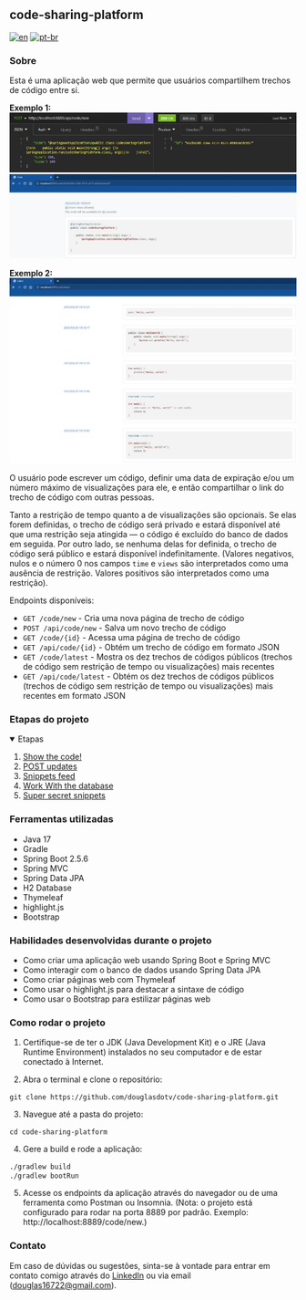 ## code-sharing-platform

[![en](https://img.shields.io/badge/lang-en-red.svg)](https://github.com/douglasdotv/code-sharing-platform/blob/master/README.md)
[![pt-br](https://img.shields.io/badge/lang-pt--br-green.svg)](https://github.com/douglasdotv/code-sharing-platform/blob/master/README.pt-br.md)

### Sobre
Esta é uma aplicação web que permite que usuários compartilhem trechos de código entre si.

**Exemplo 1:**
![Screenshot 1](./screenshots/codesharingplatform1.jpg)
![Screenshot 2](./screenshots/codesharingplatform2.jpg)

**Exemplo 2:**
![Screenshot 3](./screenshots/codesharingplatform3.jpg)

O usuário pode escrever um código, definir uma data de expiração e/ou um número máximo de visualizações para ele, e então compartilhar o link do trecho de código com outras pessoas.

Tanto a restrição de tempo quanto a de visualizações são opcionais.
Se elas forem definidas, o trecho de código será privado e estará disponível até que uma restrição seja atingida — o código é excluído do banco de dados em seguida.
Por outro lado, se nenhuma delas for definida, o trecho de código será público e estará disponível indefinitamente.
(Valores negativos, nulos e o número 0 nos campos `time` e `views` são interpretados como uma ausência de restrição. Valores positivos são interpretados como uma restrição).

Endpoints disponíveis:

* `GET /code/new` - Cria uma nova página de trecho de código
* `POST /api/code/new` - Salva um novo trecho de código
* `GET /code/{id}` - Acessa uma página de trecho de código
* `GET /api/code/{id}` - Obtém um trecho de código em formato JSON
* `GET /code/latest` - Mostra os dez trechos de códigos públicos (trechos de código sem restrição de tempo ou visualizações) mais recentes
* `GET /api/code/latest` - Obtém os dez trechos de códigos públicos (trechos de código sem restrição de tempo ou visualizações) mais recentes em formato JSON

### Etapas do projeto
<details open="open">
  <summary>Etapas</summary>
  <ol>
  <li><a href="https://hyperskill.org/projects/130/stages/692/implement">Show the code!</a></li>
  <li><a href="https://hyperskill.org/projects/130/stages/693/implement">POST updates</a></li>
  <li><a href="https://hyperskill.org/projects/130/stages/694/implement">Snippets feed</a></li>
  <li><a href="https://hyperskill.org/projects/130/stages/695/implement">Work With the database</a></li>
  <li><a href="https://hyperskill.org/projects/130/stages/696/implement">Super secret snippets</a></li>
  </ol>
</details>

### Ferramentas utilizadas
* Java 17
* Gradle
* Spring Boot 2.5.6
* Spring MVC
* Spring Data JPA
* H2 Database
* Thymeleaf
* highlight.js
* Bootstrap

### Habilidades desenvolvidas durante o projeto
* Como criar uma aplicação web usando Spring Boot e Spring MVC
* Como interagir com o banco de dados usando Spring Data JPA
* Como criar páginas web com Thymeleaf
* Como usar o highlight.js para destacar a sintaxe de código
* Como usar o Bootstrap para estilizar páginas web

### Como rodar o projeto
1. Certifique-se de ter o JDK (Java Development Kit) e o JRE (Java Runtime Environment) instalados no seu computador e de estar conectado à Internet.

2. Abra o terminal e clone o repositório:
```
git clone https://github.com/douglasdotv/code-sharing-platform.git
```

3. Navegue até a pasta do projeto:
```
cd code-sharing-platform
```

4. Gere a build e rode a aplicação:
```
./gradlew build
./gradlew bootRun
```

5. Acesse os endpoints da aplicação através do navegador ou de uma ferramenta como Postman ou Insomnia.
   (Nota: o projeto está configurado para rodar na porta 8889 por padrão. Exemplo: http://localhost:8889/code/new.)

### Contato
Em caso de dúvidas ou sugestões, sinta-se à vontade para entrar em contato comigo através do [LinkedIn](https://www.linkedin.com/in/douglasdotv/) ou via email (douglas16722@gmail.com).